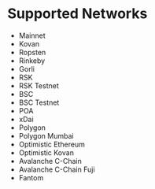 # Supported Networks

* Mainnet
* Kovan
* Ropsten
* Rinkeby
* Gorli
* RSK
* RSK Testnet
* BSC
* BSC Testnet
* POA
* xDai
* Polygon
* Polygon Mumbai
* Optimistic Ethereum
* Optimistic Kovan
* Avalanche C-Chain
* Avalanche C-Chain Fuji
* Fantom
